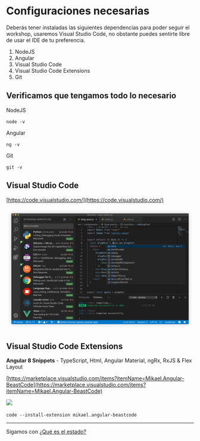# Configuraciones necesarias

Deberás tener instaladas las siguientes dependencias para poder seguir el workshop, usaremos Visual Studio Code, no obstante puedes sentirte libre de usar el IDE de tu preferencia.

1. NodeJS
2. Angular
3. Visual Studio Code
4. Visual Studio Code Extensions
5. Git

## Verificamos que tengamos todo lo necesario

NodeJS
```text
node -v
```

Angular
```text
ng -v
```

Git
```text
git -v
```

## Visual Studio Code

[https://code.visualstudio.com/](https://code.visualstudio.com/)

<img src="vscode.png" width="750">

## Visual Studio Code Extensions

**Angular 8 Snippets** - TypeScript, Html, Angular Material, ngRx, RxJS & Flex Layout

[https://marketplace.visualstudio.com/items?itemName=Mikael.Angular-BeastCode](https://marketplace.visualstudio.com/items?itemName=Mikael.Angular-BeastCode)

<img src="https://mikael.gallerycdn.vsassets.io/extensions/mikael/angular-beastcode/8.1.2/1574615073126/Microsoft.VisualStudio.Services.Icons.Default" width="128">

```text
code --install-extension mikael.angular-beastcode
```

---

Sigamos con [¿Qué es el estado?](../1-estado/1-1-el-estado.md)

